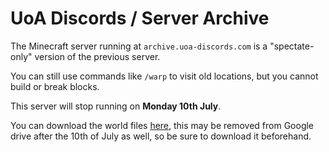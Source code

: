 # UoA Discords / Server Archive

The Minecraft server running at `archive.uoa-discords.com` is a "spectate-only" version of the previous server.

You can still use commands like `/warp` to visit old locations, but you cannot build or break blocks.

This server will stop running on **Monday 10th July**.

You can download the world files [here](https://drive.google.com/file/d/1UGwb2MDdy1aDeX7fUIm8dQyvPEwUhmqp/view?usp=sharing), this may be removed from Google drive after the 10th of July as well, so be sure to download it beforehand.
